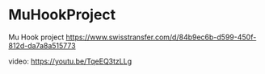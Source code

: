 # MuHookProject
Mu Hook project
https://www.swisstransfer.com/d/84b9ec6b-d599-450f-812d-da7a8a515773

video: https://youtu.be/TqeEQ3tzLLg
